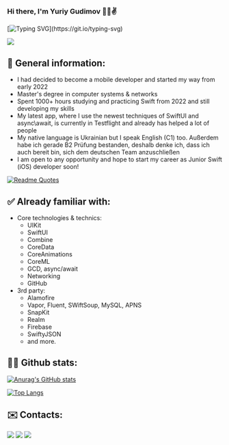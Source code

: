 ### Hi there, I'm Yuriy Gudimov 👋🤗✌️

[![Typing SVG](https://readme-typing-svg.herokuapp.com?font=Fira+Code&pause=1000&color=02F79E&width=435&lines=I+am+a+Mobile+Dev;Hardworking+and+cheerful+guy;Welcome+to+my+page!)](https://git.io/typing-svg)

![](https://komarev.com/ghpvc/?username=advanc3dUA&color=ff69b4)
## 🙈 General information:
* I had decided to become a mobile developer and started my way from early 2022
* Master's degree in computer systems & networks
* Spent 1000+ hours studying and practicing Swift from 2022 and still developing my skills
* My latest app, where I use the newest techniques of SwiftUI and async\await, is currently in Testflight and already has helped a lot of people
* My native language is Ukrainian but I speak English (C1) too. Außerdem habe ich gerade B2 Prüfung bestanden, deshalb denke ich, dass ich auch bereit bin, sich dem deutschen Team anzuschließen
* I am open to any opportunity and hope to start my career as Junior Swift (iOS) developer soon!

[![Readme Quotes](https://quotes-github-readme.vercel.app/api?type=horizontal&theme=dracula)](https://github.com/piyushsuthar/github-readme-quotes)

## ✅ Already familiar with:
* Core technologies & technics:
  * UIKit
  * SwiftUI
  * Combine
  * CoreData
  * CoreAnimations
  * CoreML
  * GCD, async/await
  * Networking
  * GitHub
* 3rd party:
  * Alamofire
  * Vapor, Fluent, SWiftSoup, MySQL, APNS
  * SnapKit
  * Realm
  * Firebase
  * SwiftyJSON
  * and more.

## 👨‍💻 Github stats:
[![Anurag's GitHub stats](https://github-readme-stats.vercel.app/api?username=advanc3dUA&hide=prs,contribs&theme=dracula)](https://github.com/anuraghazra/github-readme-stats)

[![Top Langs](https://github-readme-stats.vercel.app/api/top-langs/?username=advanc3dUA&theme=dracula&layout=compact)](https://github.com/anuraghazra/github-readme-stats)

## ✉️ Contacts:

[![](https://img.shields.io/badge/Telegram-2CA5E0?style=flat&logo=telegram&logoColor=white)](https://t.me/advanc3d) [![](https://img.shields.io/badge/Gmail-D14836?style=flat&logo=gmail&logoColor=white)](mailto:gudimovyuriy@gmail.com) [![](https://img.shields.io/badge/LinkedIn-0077B5?style=flat&logo=linkedin&logoColor=white
)](https://www.linkedin.com/in/yuriy-gudimov)

<!--**advanc3dUA/advanc3dUA** is a ✨ _special_ ✨ repository because its `README.md` (this file) appears on your GitHub profile.

Here are some ideas to get you started:

- 🔭 I’m currently working on ...
- 🌱 I’m currently learning ...
- 👯 I’m looking to collaborate on ...
- 🤔 I’m looking for help with ...
- 💬 Ask me about ...
- 📫 How to reach me: ...
- 😄 Pronouns: ...
- ⚡ Fun fact: ...
-->
